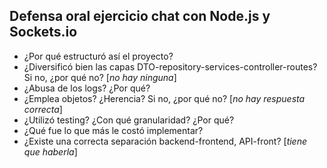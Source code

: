 ## Defensa oral ejercicio chat con Node.js y Sockets.io

- ¿Por qué estructuró así el proyecto?
- ¿Diversificó bien las capas DTO-repository-services-controller-routes? Si no, ¿por qué no? [_no hay ninguna_]
- ¿Abusa de los logs? ¿Por qué?
- ¿Emplea objetos? ¿Herencia? Si no, ¿por qué no? [_no hay respuesta correcta_]
- ¿Utilizó testing? ¿Con qué granularidad? ¿Por qué?
- ¿Qué fue lo que más le costó implementar?
- ¿Existe una correcta separación backend-frontend, API-front? [_tiene que haberla_]